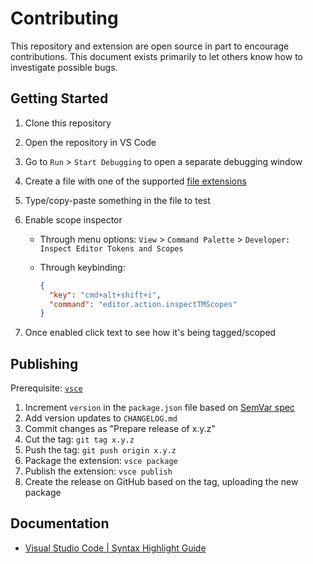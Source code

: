 # Contributing

This repository and extension are open source in part to encourage contributions. This document exists primarily to let others know how to investigate possible bugs.
## Getting Started

1. Clone this repository
1. Open the repository in VS Code
1. Go to `Run` > `Start Debugging` to open a separate debugging window
1. Create a file with one of the supported [file extensions](README.md#filenames)
1. Type/copy-paste something in the file to test
1. Enable scope inspector
   - Through menu options: `View` > `Command Palette` > `Developer: Inspect Editor Tokens and Scopes`
   - Through keybinding:

      ```json
      {
        "key": "cmd+alt+shift+i",
        "command": "editor.action.inspectTMScopes"
      }
      ```

1. Once enabled click text to see how it's being tagged/scoped

## Publishing

Prerequisite: [`vsce`](https://github.com/microsoft/vscode-vsce#usage)

1. Increment `version` in the `package.json` file based on [SemVar spec](https://semver.org)
1. Add version updates to `CHANGELOG.md`
1. Commit changes as "Prepare release of x.y.z"
1. Cut the tag: `git tag x.y.z`
1. Push the tag: `git push origin x.y.z`
1. Package the extension: `vsce package`
1. Publish the extension: `vsce publish`
1. Create the release on GitHub based on the tag, uploading the new package

## Documentation

- [Visual Studio Code | Syntax Highlight Guide](https://code.visualstudio.com/api/language-extensions/syntax-highlight-guide)
